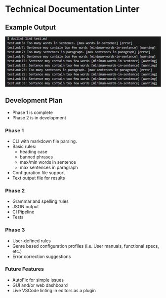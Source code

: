 # Technical Documentation Linter

## Example Output
![Example program output.](./docs/images/image.png)

## Development Plan
- Phase 1 is complete
- Phase 2 is in development

### Phase 1
- CLI with markdown file parsing.
- Basic rules:
    -  heading case
    -  banned phrases
    - max/min words in sentence
    - max sentences in paragraph
- Configuration file support
- Text output file for results

### Phase 2
- Grammar and spelling rules
- JSON output
- CI Pipeline
- Tests

### Phase 3
- User-defined rules
- Genre based configuration profiles (i.e. User manuals, functional specs, etc.)
- Error correction suggestions

### Future Features
- AutoFix for simple issues
- GUI and/or web dashboard
- Live VSCode linting in editors as a plugin
